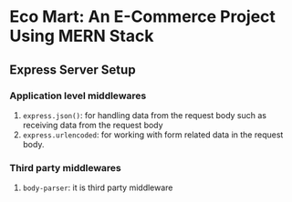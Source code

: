 # Eco Mart: An E-Commerce Project Using MERN Stack
## Express Server Setup

### Application level middlewares
   1. `express.json()`: for handling data from the request body such as receiving data from the request body
   2. `express.urlencoded`: for working with form related data in the request body.

### Third party middlewares
   1. `body-parser`: it is third party middleware
